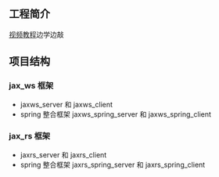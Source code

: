 ## 工程简介

[视频教程](https://www.bilibili.com/video/BV15t411S7V1?p=8)边学边敲

## 项目结构

### jax_ws 框架

- jaxws_server 和 jaxws_client
- spring 整合框架 jaxws_spring_server 和 jaxws_spring_client

### jax_rs 框架

- jaxrs_server 和 jaxrs_client
- spring 整合框架 jaxrs_spring_server 和 jaxrs_spring_client